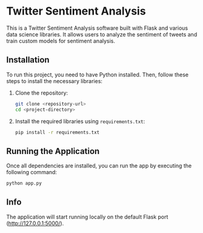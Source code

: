 # Twitter Sentiment Analysis

This is a Twitter Sentiment Analysis software built with Flask and various data science libraries. It allows users to analyze the sentiment of tweets and train custom models for sentiment analysis. 

## Installation

To run this project, you need to have Python installed. Then, follow these steps to install the necessary libraries:

1. Clone the repository:

    ```bash
    git clone <repository-url>
    cd <project-directory>
    ```

2. Install the required libraries using `requirements.txt`:

    ```bash
    pip install -r requirements.txt
    ```

## Running the Application

Once all dependencies are installed, you can run the app by executing the following command:

```bash
python app.py
```

## Info
The application will start running locally on the default Flask port (http://127.0.0.1:5000/).
